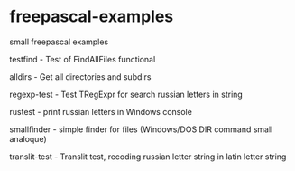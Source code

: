 # freepascal-examples
 small freepascal examples

testfind - Test of FindAllFiles functional

alldirs - Get all directories and subdirs

regexp-test - Test TRegExpr for search russian letters in string

rustest - print russian letters in Windows console

smallfinder - simple finder for files (Windows/DOS DIR command small analoque)

translit-test - Translit test, recoding russian letter string in latin letter string